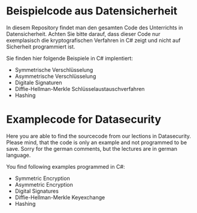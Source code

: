 # Beispielcode aus Datensicherheit
In diesem Repository findet man den gesamten Code des Unterrichts in Datensicherheit.
Achten Sie bitte darauf, dass dieser Code nur exemplasisch die kryptografischen Verfahren in C# zeigt und nicht auf Sicherheit programmiert ist.

Sie finden hier folgende Beispiele in C# implentiert:
- Symmetrische Verschlüsselung
- Asymmetrische Verschlüsselung
- Digitale Signaturen
- Diffie-Hellman-Merkle Schlüsselaustauschverfahren
- Hashing


# Examplecode for Datasecurity
Here you are able to find the sourcecode from our lections in Datasecurity.
Please mind, that the code is only an example and not programmed to be save.
Sorry for the german comments, but the lectures are in german language.

You find following examples programmed in C#:
- Symmetric Encryption
- Asymmetric Encryption
- Digital Signatures
- Diffie-Hellman-Merkle Keyexchange
- Hashing

